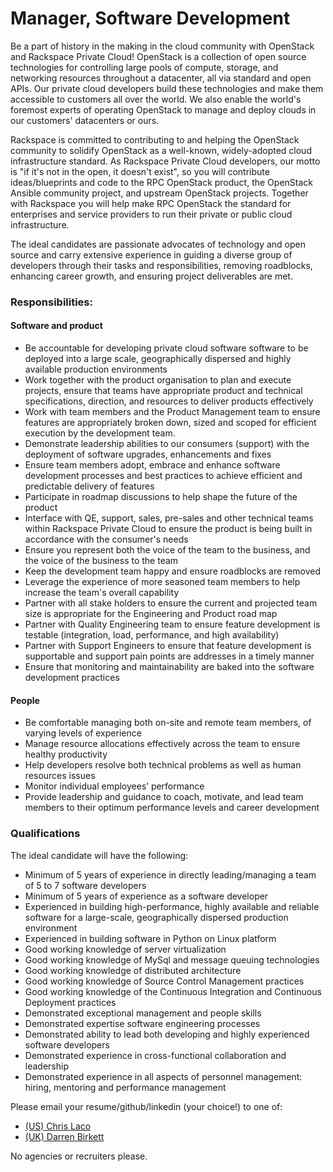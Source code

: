 # Manager, Software Development

Be a part of history in the making in the cloud community with OpenStack and Rackspace
Private Cloud! OpenStack is a collection of open source technologies for
controlling large pools of compute, storage, and networking resources throughout
a datacenter, all via standard and open APIs. Our private cloud developers
build these technologies and make them accessible to customers all over the
world. We also enable the world's foremost experts of operating OpenStack to
manage and deploy clouds in our customers' datacenters or ours.

Rackspace is committed to contributing to and helping the OpenStack community
to solidify OpenStack as a well-known, widely-adopted cloud infrastructure
standard. As Rackspace Private Cloud developers, our motto is "if it's not in the
open, it doesn't exist", so you will contribute ideas/blueprints and code to the
RPC OpenStack product, the OpenStack Ansible community project, and
upstream OpenStack projects. Together with Rackspace you will help make RPC
OpenStack the standard for enterprises and service providers to run their
private or public cloud infrastructure.

The ideal candidates are passionate advocates of technology and open source
and carry extensive experience in guiding a diverse group of developers through
their tasks and responsibilities, removing roadblocks, enhancing career growth, and
ensuring project deliverables are met.

### Responsibilities:

#### Software and product

- Be accountable for developing private cloud software software to be deployed into a large scale, geographically dispersed and highly available production environments
- Work together with the product organisation to plan and execute projects, ensure that teams have appropriate product and technical specifications, direction, and resources to deliver products effectively
- Work with team members and the Product Management team to ensure features are appropriately broken down, sized and scoped for efficient execution by the development team.
- Demonstrate leadership abilities to our consumers (support) with the deployment of software upgrades, enhancements and fixes
- Ensure team members adopt, embrace and enhance software development processes and best practices to achieve efficient and predictable delivery of features
- Participate in roadmap discussions to help shape the future of the product
- Interface with QE, support, sales, pre-sales and other technical teams within Rackspace Private Cloud to ensure the product is being built in accordance with the consumer's needs
- Ensure you represent both the voice of the team to the business, and the voice of the business to the team
- Keep the development team happy and ensure roadblocks are removed
- Leverage the experience of more seasoned team members to help increase the team's overall capability
- Partner with all stake holders to ensure the current and projected team size is appropriate for the Engineering and Product road map
- Partner with Quality Engineering team to ensure feature development is testable (integration, load, performance, and high availability)
- Partner with Support Engineers to ensure that feature development is supportable and support pain points are addresses in a timely manner
- Ensure that monitoring and maintainability are baked into the software development practices

#### People

- Be comfortable managing both on-site and remote team members, of varying levels of experience
- Manage resource allocations effectively across the team to ensure healthy productivity
- Help developers resolve both technical problems as well as human resources issues
- Monitor individual employees’ performance
- Provide leadership and guidance to coach, motivate, and lead team members to their optimum performance levels and career development

### Qualifications

The ideal candidate will have the following:

- Minimum of 5 years of experience in directly leading/managing a team of 5 to 7 software developers
- Minimum of 5 years of experience as a software developer
- Experienced in building high-performance, highly available and reliable software for a large-scale, geographically dispersed production environment
- Experienced in building software in Python on Linux platform
- Good working knowledge of server virtualization
- Good working knowledge of MySql and message queuing technologies
- Good working knowledge of distributed architecture
- Good working knowledge of Source Control Management practices
- Good working knowledge of the Continuous Integration and Continuous Deployment practices
- Demonstrated exceptional management and people skills
- Demonstrated expertise software engineering processes
- Demonstrated ability to lead both developing and highly experienced software developers
- Demonstrated experience in cross-functional collaboration and leadership
- Demonstrated experience in all aspects of personnel management: hiring, mentoring and performance management

Please email your resume/github/linkedin (your choice!) to one of:

* [(US) Chris Laco](mailto:chris.laco@rackspace.com)
* [(UK) Darren Birkett](mailto:darren.birkett@rackspace.co.uk)

No agencies or recruiters please.

